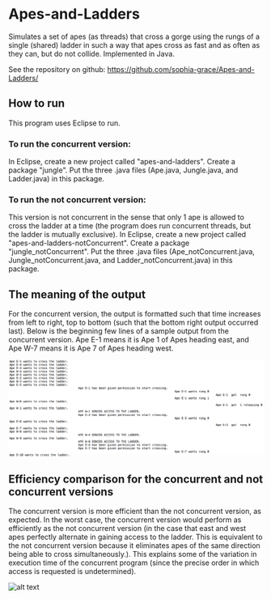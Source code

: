# Apes-and-Ladders
Simulates a set of apes (as threads) that cross a gorge using the rungs of a single (shared) ladder in such a way that apes cross as fast and as often as they can, but do not collide. Implemented in Java.

See the repository on github: https://github.com/sophia-grace/Apes-and-Ladders/

## How to run
This program uses Eclipse to run. 

### To run the concurrent version:
In Eclipse, create a new project called "apes-and-ladders". Create a package "jungle". Put the three .java files (Ape.java, Jungle.java, and Ladder.java) in this package.

### To run the not concurrent version:
This version is not concurrent in the sense that only 1 ape is allowed to cross the ladder at a time (the program does run concurrent threads, but the ladder is mutually exclusive). In Eclipse, create a new project called "apes-and-ladders-notConcurrent". Create a package "jungle_notConcurrent". Put the three .java files (Ape_notConcurrent.java, Jungle_notConcurrent.java, and Ladder_notConcurrent.java) in this package.

## The meaning of the output
For the concurrent version, the output is formatted such that time increases from left to right, top to bottom (such that the bottom right output occurred last). Below is the beginning few lines of a sample output from the concurrent version. Ape E-1 means it is Ape 1 of Apes heading east, and Ape W-7 means it is Ape 7 of Apes heading west.

![alt text](https://github.com/sophia-grace/Apes-and-Ladders/blob/master/concurrent_sample_output.png)

## Efficiency comparison for the concurrent and not concurrent versions
The concurrent version is more efficient than the not concurrent version, as expected. In the worst case, the concurrent version would perform as efficiently as the not concurrent version (in the case that east and west apes perfectly alternate in gaining access to the ladder. This is equivalent to the not concurrent version because it eliminates apes of the same direction being able to cross simultaneously.). This explains some of the variation in execution time of the concurrent program (since the precise order in which access is requested is undetermined).

![alt text](https://docs.google.com/spreadsheets/d/e/2PACX-1vQoX6Jhu8nBQDAmNsfsLDo_UHwggdj-xHmBBIVKiGBi6TNrd0rbAvu5czocsy_cxISO1sVeJes4I8fA/pubchart?oid=1032139997&format=image)
